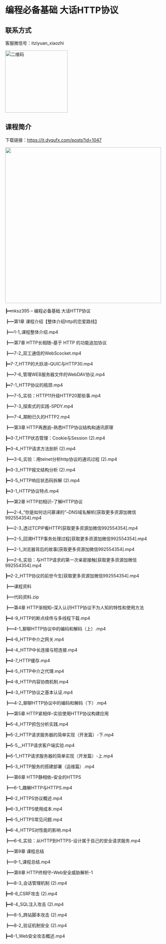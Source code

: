 # 编程必备基础 大话HTTP协议

## 联系方式

客服微信号：itziyuan_xiaozhi

<img src="https://ziyuanyun.oss-cn-guangzhou.aliyuncs.com/common/20240614073449/666b82192834a.jpg" width="200" height="200" alt="二维码">

## 课程简介

下载链接：https://it.dyqufx.com/posts?id=1047

<img src="https://ziyuanyun.oss-cn-guangzhou.aliyuncs.com/yun/20240515153602/664465e23f983.jpg" width="500" alt="">

  ┣━mksz395 &#8211; 编程必备基础 大话HTTP协议

 ┣━第1章 课程介绍【整体介绍http的恋爱路线】

 ┣━1-1_课程整体介绍.mp4

 ┣━第7章 HTTP长相随&#8211;基于 HTTP 的功能追加协议

 ┣━7-2_双工通信的WebScocket.mp4

 ┣━7-7_HTTP的大跃进&#8211;QUIC与HTTP30.mp4

 ┣━7-6_管理WEB服务器文件的WebDAV协议.mp4

 ┣━7-1_HTTP协议的瓶颈.mp4

 ┣━7-5_实验：HTTP11升级HTTP20那些事.mp4

 ┣━7-3_探索式的实践-SPDY.mp4

 ┣━7-4_期盼已久的HTTP2.mp4

 ┣━第3章 HTTP再邂逅&#8211;熟悉HTTP协议结构和通讯原理

 ┣━3-7_HTTP状态管理：Cookie与Session (2).mp4

 ┣━3-4_HTTP请求方法剖析 (2).mp4

 ┣━3-6_实验：用telnet分析http协议的通讯过程 (2).mp4

 ┣━3-3_HTTP报文结构分析 (2).mp4

 ┣━3-5_HTTP响应状态码拆解 (2).mp4

 ┣━3-1_HTTP协议特点.mp4

 ┣━第2章 HTTP初相识&#8211;了解HTTP协议

 ┣━2-4_“你是如何访问慕课的”&#8211;DNS域名解析[获取更多资源加微信992554354].mp4

 ┣━2-3_透过TCPIP看HTTP[获取更多资源加微信992554354].mp4

 ┣━2-5_回溯HTTP事务处理过程[获取更多资源加微信992554354].mp4

 ┣━2-1_浏览器背后的故事[获取更多资源加微信992554354].mp4

 ┣━2-6_实验：与HTTP请求的第一次亲密接触[获取更多资源加微信992554354].mp4

 ┣━2-2_HTTP协议的前世今生[获取更多资源加微信992554354].mp4

 ┣━课程资料

 ┣━代码资料.zip

 ┣━第4章 HTTP渐相知&#8211;深入认识HTTP协议不为人知的特性和使用方法

 ┣━4-9_HTTP的断点续传与多线程下载.mp4

 ┣━4-1_聊聊HTTP协议中的编码和解码（上）.mp4

 ┣━4-6_HTTP中介之网关.mp4

 ┣━4-4_HTTP中长连接与短连接.mp4

 ┣━4-7_HTTP缓存.mp4

 ┣━4-5_HTTP中介之代理.mp4

 ┣━4-8_HTTP内容协商机制.mp4

 ┣━4-3_HTTP协议之基本认证.mp4

 ┣━4-2_聊聊HTTP协议中的编码和解码（下）.mp4

 ┣━第5章 HTTP紧相伴&#8211;实验使用HTTP协议构建应用

 ┣━5-4_HTTP抓包分析实践.mp4

 ┣━5-2_HTTP请求服务器的简单实现（开发篇）-下.mp4

 ┣━5-5__HTTP请求客户端实验.mp4

 ┣━5-1_HTTP请求服务器的简单实现（开发篇）-上.mp4

 ┣━5-3_HTTP服务的搭建部署（运维篇）.mp4

 ┣━第6章 HTTP静相依&#8211;安全的HTTPS

 ┣━6-1_趣解HTTP与HTTPS.mp4

 ┣━6-2_HTTPS协议概述.mp4

 ┣━6-3_HTTPS使用成本.mp4

 ┣━6-5_HTTPS常见问题.mp4

 ┣━6-4_HTTPS对性能的影响.mp4

 ┣━6-6_实验：从HTTP到HTTPS-设计属于自己的安全请求服务.mp4

 ┣━第9章 课程总结

 ┣━9-1_课程总结.mp4

 ┣━第8章 HTTP终相守&#8211;Web安全威胁解析-1

 ┣━8-3_会话管理机制 (2).mp4

 ┣━8-6_CSRF攻击 (2).mp4

 ┣━8-4_SQL注入攻击 (2).mp4

 ┣━8-5_跨站脚本攻击 (2).mp4

 ┣━8-2_验证机制安全 (2).mp4

 ┣━8-1_Web安全攻击概述.mp4

  